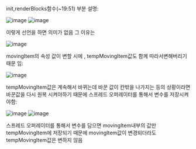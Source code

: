 init,renderBlocks함수(~19:51) 부분 설명:

![image](https://github.com/twingay96/tetris/assets/64403357/392fd7b5-b6b3-4195-b30b-328f774c5791)
![image](https://github.com/twingay96/tetris/assets/64403357/400f3f6c-e6b3-4ef7-8f77-ac718290d9e5)

이렇게 선언을 하면 의미가 없음 그 이유는

![image](https://github.com/twingay96/tetris/assets/64403357/1b8c68c3-4eb8-400a-8694-3fa818b5f86f)

movingItem의 속성 값이 변할 시에 , tempMovingItem값도 함께 따라서변해버리기 때문 임:

![image](https://github.com/twingay96/tetris/assets/64403357/8dab3b4d-41a6-4b44-9d0c-17d5a9e71c20)

tempMovingItem값은 계속해서 바뀌는데 바꾼 값이 칸밖을 나가지는 등의 상황이라면 바꾼값을 다시 원복 시켜야하기 때문에 스프레드 오퍼레이터를 통해서 변수를 저장시켜야함:

![image](https://github.com/twingay96/tetris/assets/64403357/6331f515-65c8-4d65-b311-dcef6bd3f811)
![image](https://github.com/twingay96/tetris/assets/64403357/57888291-6d5c-4c06-a648-c41b40c0be48)

스프레드 오퍼레이터를 통해서 변수를 담으면 movingItem내부의 값만 tempMovingItem에 저장되기 때문에 movingItem값이 변경되더라도 tempMovingItem값은 변하지 않음
